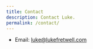 ```yaml
---
title: Contact
description: Contact Luke.
permalink: /contact/
---
```


* Email: <a href="mailto:luke@lukefretwell.com">luke@lukefretwell.com</a>